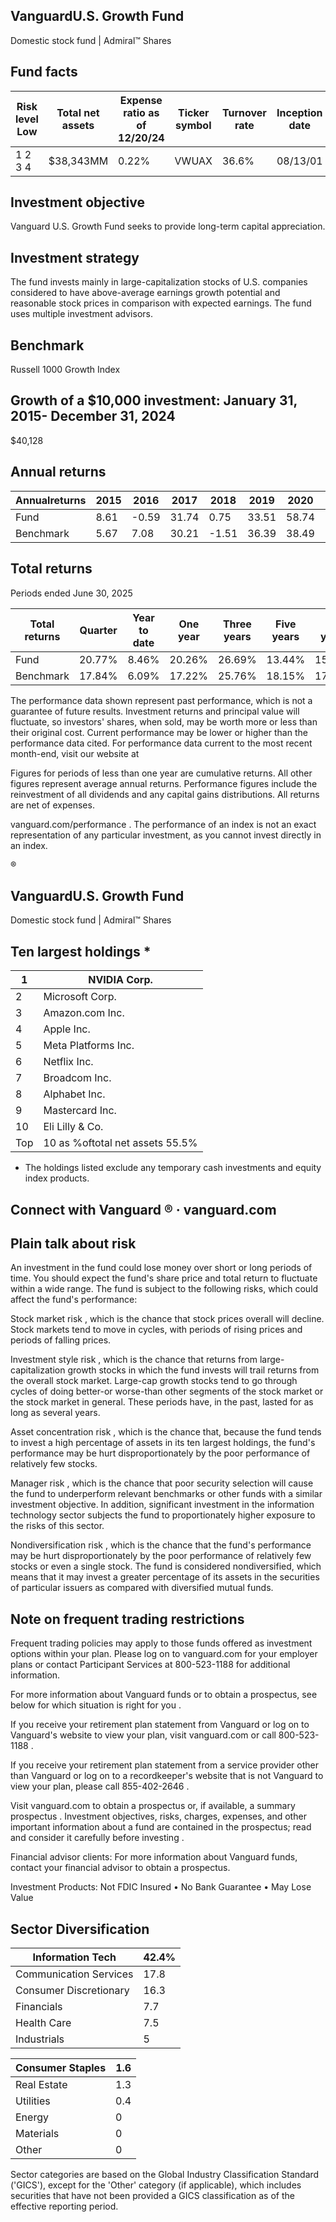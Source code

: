## VanguardU.S. Growth Fund

Domestic stock fund | Admiral™ Shares

## Fund facts

| Risk level Low   | Total net assets   | Expense ratio as of 12/20/24   | Ticker symbol   | Turnover rate   | Inception date   |   Fund number |
|------------------|--------------------|--------------------------------|-----------------|-----------------|------------------|---------------|
| 1 2 3 4          | $38,343MM          | 0.22%                          | VWUAX           | 36.6%           | 08/13/01         |          0523 |

## Investment objective

Vanguard U.S. Growth Fund seeks to provide long-term capital appreciation.

## Investment strategy

The fund invests mainly in large-capitalization stocks of U.S. companies considered to have above-average earnings growth potential and reasonable stock prices in comparison with expected earnings. The fund uses multiple investment advisors.

## Benchmark

Russell 1000 Growth Index

## Growth of a $10,000 investment:  January 31, 2015-  December 31, 2024

$40,128

<!-- image -->

## Annual returns

<!-- image -->

| Annualreturns   |   2015 |   2016 |   2017 |   2018 |   2019 |   2020 |   2021 |   2022 |   2023 |   2024 |
|-----------------|--------|--------|--------|--------|--------|--------|--------|--------|--------|--------|
| Fund            |   8.61 |  -0.59 |  31.74 |   0.75 |  33.51 |  58.74 |  12.45 | -39.58 |  45.31 |  32.03 |
| Benchmark       |   5.67 |   7.08 |  30.21 |  -1.51 |  36.39 |  38.49 |  27.6  | -29.14 |  42.68 |  33.36 |

## Total returns

Periods ended June 30, 2025

| Total returns   | Quarter   | Year to date   | One year   | Three years   | Five years   | Ten years   |
|-----------------|-----------|----------------|------------|---------------|--------------|-------------|
| Fund            | 20.77%    | 8.46%          | 20.26%     | 26.69%        | 13.44%       | 15.01%      |
| Benchmark       | 17.84%    | 6.09%          | 17.22%     | 25.76%        | 18.15%       | 17.01%      |

The performance data shown represent past performance, which is not a guarantee of future results. Investment returns and principal value will fluctuate, so investors' shares, when sold, may be worth more or less than their original cost. Current performance may be lower or higher than the performance data cited. For performance data current to the most recent month-end, visit our website at

Figures for periods of less than one year are cumulative returns. All other figures represent average annual returns. Performance figures include the reinvestment of all dividends and any capital gains distributions. All returns are net of expenses.

vanguard.com/performance  . The performance of an index is not an exact representation of any particular investment, as you cannot invest directly in an index.

®

<!-- image -->

## VanguardU.S. Growth Fund

Domestic stock fund | Admiral™ Shares

## Ten largest holdings  *

| 1   | NVIDIA Corp.                    |
|-----|---------------------------------|
| 2   | Microsoft Corp.                 |
| 3   | Amazon.com Inc.                 |
| 4   | Apple Inc.                      |
| 5   | Meta Platforms Inc.             |
| 6   | Netflix Inc.                    |
| 7   | Broadcom Inc.                   |
| 8   | Alphabet Inc.                   |
| 9   | Mastercard Inc.                 |
| 10  | Eli Lilly & Co.                 |
| Top | 10 as %oftotal net assets 55.5% |

* The holdings listed exclude any temporary cash investments and equity index products.

## Connect with Vanguard   ® ·    vanguard.com

## Plain talk about risk

An investment in the fund could lose money over short or long periods of time. You should expect the fund's share price and total return to fluctuate within a wide range. The fund is subject to the following risks, which could affect the fund's performance:

Stock market risk , which is the chance that stock prices overall will decline. Stock markets tend to move in cycles, with periods of rising prices and periods of falling prices.

Investment style risk , which is the chance that returns from large-capitalization growth stocks in which the fund invests will trail returns from the overall stock market. Large-cap growth stocks tend to go through cycles of doing better-or worse-than other segments of the stock market or the stock market in general. These periods have, in the past, lasted for as long as several years.

Asset concentration risk , which is the chance that, because the fund tends to invest a high percentage of assets in its ten largest holdings, the fund's performance may be hurt disproportionately by the poor performance of relatively few stocks.

Manager risk , which is the chance that poor security selection will cause the fund to underperform relevant benchmarks or other funds with a similar investment objective. In addition, significant investment in the information technology sector subjects the fund to proportionately higher exposure to the risks of this sector.

Nondiversification risk , which is the chance that the fund's performance may be hurt disproportionately by the poor performance of relatively few stocks or even a single stock. The fund is considered nondiversified, which means that it may invest a greater percentage of its assets in the securities of particular issuers as compared with diversified mutual funds.

## Note on frequent trading restrictions

Frequent trading policies may apply to those funds offered as investment options within your plan. Please log on to   vanguard.com for your employer plans or contact Participant Services at 800-523-1188 for additional information.

For more information about Vanguard funds or to obtain a prospectus, see below for which situation is right for you .

If you receive your retirement plan statement from Vanguard or log on to Vanguard's website to view your plan, visit vanguard.com or call 800-523-1188 .

If you receive your retirement plan statement from a service provider other than Vanguard or log on to a recordkeeper's website that is not Vanguard to view your plan, please call 855-402-2646 .

Visit vanguard.com to obtain a prospectus or, if available, a summary prospectus . Investment objectives, risks, charges, expenses, and other important information about a fund are contained in the prospectus; read and consider it carefully before investing .

Financial advisor clients: For more information about Vanguard funds, contact your financial advisor to obtain a prospectus.

Investment Products: Not FDIC Insured • No Bank Guarantee • May Lose Value

## Sector Diversification

<!-- image -->

| Information Tech       |   42.4% |
|------------------------|---------|
| Communication Services |    17.8 |
| Consumer Discretionary |    16.3 |
| Financials             |     7.7 |
| Health Care            |     7.5 |
| Industrials            |     5   |

| Consumer Staples   |   1.6 |
|--------------------|-------|
| Real Estate        |   1.3 |
| Utilities          |   0.4 |
| Energy             |   0   |
| Materials          |   0   |
| Other              |   0   |

<!-- image -->

<!-- image -->

<!-- image -->

<!-- image -->

<!-- image -->

<!-- image -->

<!-- image -->

<!-- image -->

<!-- image -->

<!-- image -->

Sector categories are based on the Global Industry Classification Standard ('GICS'), except for the 'Other' category (if applicable), which includes securities that have not been provided a GICS classification as of the effective reporting period.